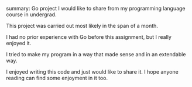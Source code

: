 summary: Go project I would like to share from my programming language course in undergrad.

This project was carried out most likely in the span of a month.

I had no prior experience with Go before this assignment, but I really enjoyed it.

I tried to make my program in a way that made sense and in an extendable way.

I enjoyed writing this code and just would like to share it. I hope anyone reading can find some enjoyment in it too.
